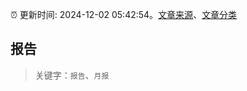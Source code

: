 :alarm_clock: 更新时间: 2024-12-02 05:42:54。[文章来源](/README.md)、[文章分类](/TAGS.md)

## 报告


> 关键字：`报告`、`月报`



